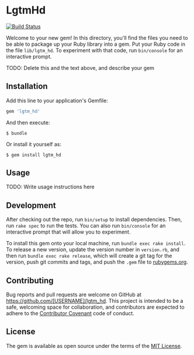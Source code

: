 # LgtmHd
[![Build Status](https://travis-ci.org/phradion/lgtm_hd.svg?branch=master)](https://travis-ci.org/phradion/lgtm_hd)

Welcome to your new gem! In this directory, you'll find the files you need to be able to package up your Ruby library into a gem. Put your Ruby code in the file `lib/lgtm_hd`. To experiment with that code, run `bin/console` for an interactive prompt.

TODO: Delete this and the text above, and describe your gem

## Installation

Add this line to your application's Gemfile:

```ruby
gem 'lgtm_hd'
```

And then execute:

    $ bundle

Or install it yourself as:

    $ gem install lgtm_hd

## Usage

TODO: Write usage instructions here

## Development

After checking out the repo, run `bin/setup` to install dependencies. Then, run `rake spec` to run the tests. You can also run `bin/console` for an interactive prompt that will allow you to experiment.

To install this gem onto your local machine, run `bundle exec rake install`. To release a new version, update the version number in `version.rb`, and then run `bundle exec rake release`, which will create a git tag for the version, push git commits and tags, and push the `.gem` file to [rubygems.org](https://rubygems.org).

## Contributing

Bug reports and pull requests are welcome on GitHub at https://github.com/[USERNAME]/lgtm_hd. This project is intended to be a safe, welcoming space for collaboration, and contributors are expected to adhere to the [Contributor Covenant](contributor-covenant.org) code of conduct.


## License

The gem is available as open source under the terms of the [MIT License](http://opensource.org/licenses/MIT).


